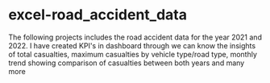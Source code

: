 # excel-road_accident_data
The following projects includes the road accident data for the year 2021 and 2022. I have created KPI's in dashboard through we can know the insights of  total casualties, maximum casualties by vehicle type/road type, monthly trend showing comparison of casualties between both years and many more
